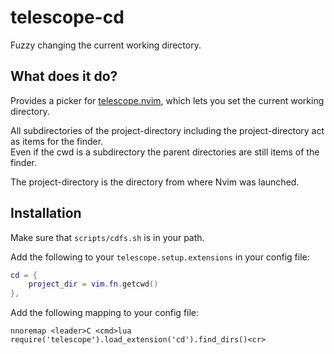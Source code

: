 # telescope-cd

Fuzzy changing the current working directory.  

## What does it do?

Provides a picker for [telescope.nvim](https://github.com/nvim-telescope/telescope.nvim), which lets you set the current working directory.  

All subdirectories of the project-directory including the project-directory act as items for the finder.  
Even if the cwd is a subdirectory the parent directories are still items of the finder.  

The project-directory is the directory from where Nvim was launched.  

## Installation

Make sure that `scripts/cdfs.sh` is in your path.  

Add the following to your `telescope.setup.extensions` in your config file:  

```lua
cd = {
	project_dir = vim.fn.getcwd()
},
```

Add the following mapping to your config file:  

```vim
nnoremap <leader>C <cmd>lua require('telescope').load_extension('cd').find_dirs()<cr>
```
